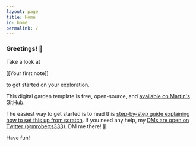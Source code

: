 ```yaml
---
layout: page
title: Home
id: home
permalink: /
---
```


### Greetings! 🌱

Take a look at

<span style="font-weight: uppercase">[[Your first note]]</span>

to get started on your exploration.

This digital garden template is free, open-source, and [available on Martin's GitHub](https://github.com/mroberts1/digital-garden-jekyll-template).

The easiest way to get started is to read this [step-by-step guide explaining how to set this up from scratch](https://maximevaillancourt.com/blog/setting-up-your-own-digital-garden-with-jekyll). If you need any help, my [DMs are open on Twitter (@mroberts333)](https://twitter.com/vaillancourtmax). DM me there! 👋

Have fun!

<style>
  .wrapper {
    max-width: 46em;
  }
</style>
